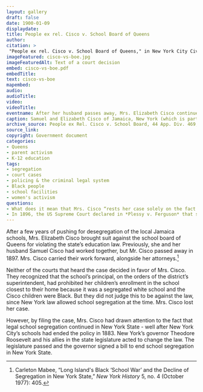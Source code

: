 ```yaml
---
layout: gallery
draft: false
date: 1900-01-09
displaydate: 
title: People ex rel. Cisco v. School Board of Queens
author: 
citation: >
 "People ex rel. Cisco v. School Board of Queens," in New York City Civil Rights History, Accessed: [Month Day, Year], https://nyccivilrightshistory.org/site-preview/topics/black-latina-women/cisco-resisting-segregation/cisco-vs-boe."
imageFeatured: cisco-vs-boe.jpg
imageFeaturedAlt: Text of a court decision
embed: cisco-vs-boe.pdf
embedTitle: 
text: cisco-vs-boe
mapembed: 
audio: 
audioTitle: 
video: 
videoTitle: 
eventname: After her husband passes away, Mrs. Elizabeth Cisco continues the fight against segregation in the courts.   
caption: Samuel and Elizabeth Cisco of Jamaica, New York (which is part of Queens in New York City today) had been challenging school segregation for years. After Mr. Cisco passed away in 1897, Mrs. Cisco continued her struggle with a suit against the school board of Queens. The above document is a selection from the judge’s decision in the case.
archive_source: People ex Rel. Cisco v. School Board, 44 App. Div. 469, 61 N.Y.S. 330 (N.Y. App. Div. 1899)
source_link: 
copyright: Government document
categories: 
- Queens
- parent activism
- K-12 education 
tags: 
- segregation 
- court cases 
- policing & the criminal legal system 
- Black people 
- school facilities
- women's activism
questions:
- What does it mean that Mrs. Cisco “rests her case solely on the fact that her children were refused admission to the common school on account of their color”? Is Mrs. Cisco arguing that the segregated schools for Black children are inferior, or that she opposes the rejection of her children because they are Black?
- In 1896, the US Supreme Court declared in *Plessy v. Ferguson* that segregation was legal, as long as each group received equal services. This idea of “separate but equal” appears (in different words) in the Cisco case. What do you think Mrs. Cisco thought of the *Plessy* ruling?
--- 
```


After a few years of pushing for desegregation of the local Jamaica schools, Mrs. Elizabeth Cisco brought suit against the school board of Queens for violating the state’s education law. Previously, she and her husband Samuel Cisco had worked together, but Mr. Cisco passed away in 1897. Mrs. Cisco carried their work forward, alongside her attorneys.[^1]

Neither of the courts that heard the case decided in favor of Mrs. Cisco. They recognized that the school’s principal, on the orders of the district’s superintendent, had prohibited her children’s enrollment in the school closest to their home because it was a segregated white school and the Cisco children were Black. But they did not judge this to be against the law, since New York law allowed school segregation at the time. Mrs. Cisco lost her case.

However, by filing the case, Mrs. Cisco had drawn attention to the fact that legal school segregation continued  in New York State - well after New York City’s schools had ended the policy in 1883. New York’s governor Theodore Roosevelt and his allies in the state legislature acted to change the law. The legislature passed and the governor signed a bill to end school segregation in New York State.

[^1]: Carleton Mabee, “Long Island's Black ‘School War’ and the Decline of Segregation in New York State,” *New York History* 5, no. 4 (October 1977): 405.
